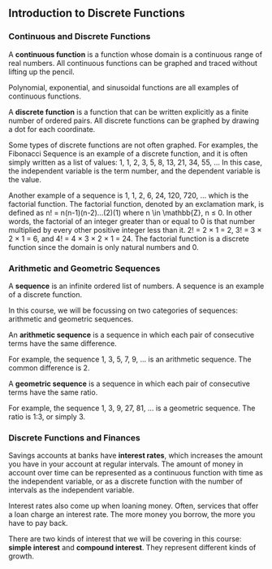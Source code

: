 Introduction to Discrete Functions
-------

### Continuous and Discrete Functions

A **continuous function** is a function whose domain is a continuous range of real numbers. All continuous functions can be graphed and traced without lifting up the pencil.

Polynomial, exponential, and sinusoidal functions are all examples of continuous functions.

A **discrete function** is a function that can be written explicitly as a finite number of ordered pairs. All discrete functions can be graphed by drawing a dot for each coordinate.

Some types of discrete functions are not often graphed. For examples, the Fibonacci Sequence is an example of a discrete function, and it is often simply written as a list of values: 1, 1, 2, 3, 5, 8, 13, 21, 34, 55, ... In this case, the independent variable is the term number, and the dependent variable is the value.

Another example of a sequence is 1, 1, 2, 6, 24, 120, 720, ... which is the factorial function. The factorial function, denoted by an exclamation mark, is defined as n! = n(n-1)(n-2)...(2)(1) where n \in \mathbb{Z}, n ≤ 0. In other words, the factorial of an integer greater than or equal to 0 is that number multiplied by every other positive integer less than it. 2! = 2 × 1 = 2, 3! = 3 × 2 × 1 = 6, and 4! = 4 × 3 × 2 × 1 = 24. The factorial function is a discrete function since the domain is only natural numbers and 0.


### Arithmetic and Geometric Sequences

A **sequence** is an infinite ordered list of numbers. A sequence is an example of a discrete function.

In this course, we will be focussing on two categories of sequences: arithmetic and geometric sequences.

An **arithmetic sequence** is a sequence in which each pair of consecutive terms have the same difference. 

For example, the sequence 1, 3, 5, 7, 9, ... is an arithmetic sequence. The common difference is 2.

A **geometric sequence** is a sequence in which each pair of consecutive terms have the same ratio. 

For example, the sequence 1, 3, 9, 27, 81, ... is a geometric sequence. The ratio is 1:3, or simply 3.


### Discrete Functions and Finances

Savings accounts at banks have **interest rates**, which increases the amount you have in your account at regular intervals. The amount of money in account over time can be represented as a continuous function with time as the independent variable, or as a discrete function with the number of intervals as the independent variable.

Interest rates also come up when loaning money. Often, services that offer a loan charge an interest rate. The more money you borrow, the more you have to pay back.

There are two kinds of interest that we will be covering in this course: **simple interest** and **compound interest**. They represent different kinds of growth.
